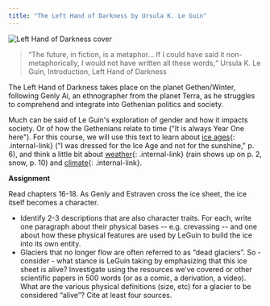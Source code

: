 ```yaml
---
title: "The Left Hand of Darkness by Ursula K. Le Guin"
---
```


![Left Hand of Darkness cover](/rda/assets/lhod-cover.png)

> “The future, in fiction, is a metaphor… If I could have said it non-metaphorically, I would not have written all these words,“ Ursula K. Le Guin, Introduction, Left Hand of Darkness

The Left Hand of Darkness takes place on the planet Gethen/Winter, following Genly Ai, an ethnographer from the planet Terra, as he struggles to comprehend and integrate into Gethenian politics and society.

Much can be said of Le Guin's exploration of gender and how it impacts society. Or of how the Gethenians relate to time ("It is always Year One here"). For this course, we will use this text to learn about [ice ages](/rda/paleoclimate/cccf-ice-ages){: .internal-link} ("I was dressed for the Ice Age and not for the sunshine," p. 6), and think a little bit about [weather](/rda/weather/cccf-weather){: .internal-link} (rain shows up on p. 2, snow, p. 10) and [climate](/rda/climate/cccf-climate){: .internal-link}.

**Assignment** 

Read chapters 16-18. As Genly and Estraven cross the ice sheet, the ice itself becomes a character. 
- Identify 2-3 descriptions that are also character traits. For each, write one paragraph about their physical bases -- e.g. crevassing -- and one about how these physical features are used by LeGuin to build the ice into its own entity. 
- Glaciers that no longer flow are often referred to as “dead glaciers”. So - consider - what stance is LeGuin taking by emphasizing that this ice sheet is alive? Investigate using the resources we’ve covered or other scientific papers in 500 words (or as a comic, a derivation, a video). What are the various physical definitions (size, etc) for a glacier to be considered “alive”? Cite at least four sources.

